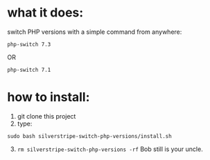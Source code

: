 # what it does:

switch PHP versions with a simple command from anywhere:

```shell
php-switch 7.3
```

OR 

```shell
php-switch 7.1
```


# how to install:

1. git clone this project
2. type: 
```shell
sudo bash silverstripe-switch-php-versions/install.sh
```
3. `rm silverstripe-switch-php-versions -rf`
Bob still is your uncle. 

